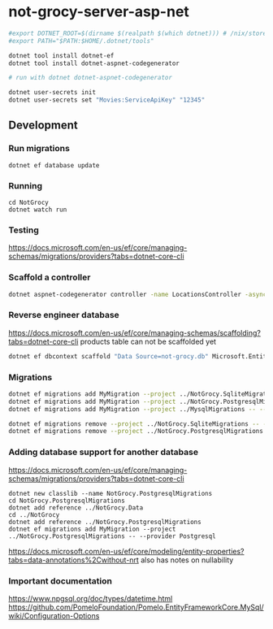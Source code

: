 # not-grocy-server-asp-net

```bash
#export DOTNET_ROOT=$(dirname $(realpath $(which dotnet))) # /nix/store/iilqnmp2wq8xlk0d7bsvqi688w181g6n-dotnet-core-combined
#export PATH="$PATH:$HOME/.dotnet/tools"

dotnet tool install dotnet-ef
dotnet tool install dotnet-aspnet-codegenerator

# run with dotnet dotnet-aspnet-codegenerator

dotnet user-secrets init
dotnet user-secrets set "Movies:ServiceApiKey" "12345"
```

## Development

### Run migrations

```
dotnet ef database update
```

### Running

```
cd NotGrocy
dotnet watch run
```

### Testing

https://docs.microsoft.com/en-us/ef/core/managing-schemas/migrations/providers?tabs=dotnet-core-cli

### Scaffold a controller

```bash
dotnet aspnet-codegenerator controller -name LocationsController -async -api -m Location -dc LocationContext -outDir Controllers
```

### Reverse engineer database

https://docs.microsoft.com/en-us/ef/core/managing-schemas/scaffolding?tabs=dotnet-core-cli
products table can not be scaffolded yet
```bash
dotnet ef dbcontext scaffold "Data Source=not-grocy.db" Microsoft.EntityFrameworkCore.Sqlite --data-annotations --context NotGrocyContext --context-dir Data --output-dir Models --namespace NotGrocy.Models --context-namespace NotGrocy --force --table api_keys --table batteries --table battery_charge_cycles --table chores --table chores_log --table equipment --table locations --table meal_plan --table permission_hierarchy --table product_barcodes --table product_groups --table quantity_unit_conversions --table quantity_units --table recipes --table recipes_nestings --table recipes_pos --table sessions --table shopping_list --table shopping_lists --table shopping_locations --table stock --table stock_log --table task_categories --table tasks --table user_permissions --table user_settings --table userentities --table userfield_values --table userfields --table userobjects --table users
```

### Migrations

```bash
dotnet ef migrations add MyMigration --project ../NotGrocy.SqliteMigrations -- --provider Sqlite
dotnet ef migrations add MyMigration --project ../NotGrocy.PostgresqlMigrations -- --provider Postgresql
dotnet ef migrations add MyMigration --project ../MysqlMigrations -- --provider Mysql

dotnet ef migrations remove --project ../NotGrocy.SqliteMigrations -- --provider Sqlite
dotnet ef migrations remove --project ../NotGrocy.PostgresqlMigrations -- --provider Postgresql

```

### Adding database support for another database

https://docs.microsoft.com/en-us/ef/core/managing-schemas/migrations/providers?tabs=dotnet-core-cli

```
dotnet new classlib --name NotGrocy.PostgresqlMigrations
cd NotGrocy.PostgresqlMigrations
dotnet add reference ../NotGrocy.Data
cd ../NotGrocy
dotnet add reference ../NotGrocy.PostgresqlMigrations
dotnet ef migrations add MyMigration --project ../NotGrocy.PostgresqlMigrations -- --provider Postgresql
```

https://docs.microsoft.com/en-us/ef/core/modeling/entity-properties?tabs=data-annotations%2Cwithout-nrt
also has notes on nullability

### Important documentation

https://www.npgsql.org/doc/types/datetime.html
https://github.com/PomeloFoundation/Pomelo.EntityFrameworkCore.MySql/wiki/Configuration-Options